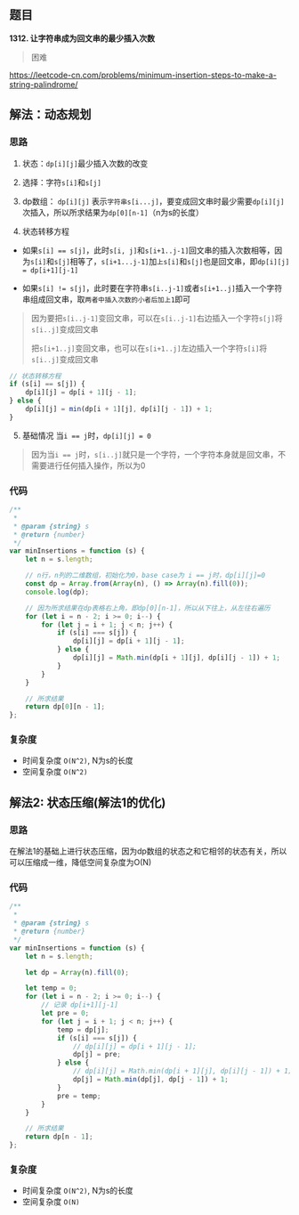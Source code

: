 ## 题目
**1312. 让字符串成为回文串的最少插入次数**
>困难

https://leetcode-cn.com/problems/minimum-insertion-steps-to-make-a-string-palindrome/

## 解法：动态规划
### 思路
1. 状态：`dp[i][j]`最少插入次数的改变
2. 选择：字符`s[i]`和`s[j]`
3. dp数组：
`dp[i][j]` 表示`字符串s[i...j]`，要变成回文串时最少需要`dp[i][j]`次插入，所以所求结果为`dp[0][n-1]`（n为s的长度）

4. 状态转移方程
* 如果`s[i] == s[j]`，此时`s[i, j]`和`s[i+1..j-1]`回文串的插入次数相等，因为`s[i]`和`s[j]`相等了，`s[i+1...j-1]`加`上s[i]`和`s[j]`也是回文串，即`dp[i][j] = dp[i+1][j-1]`

* 如果`s[i] != s[j]`，此时要在字符串`s[i..j-1]`或者`s[i+1..j]`插入一个字符串组成回文串，取`两者中插入次数的小者后加上1`即可
> 因为要把`s[i..j-1]`变回文串，可以在`s[i..j-1]`右边插入一个字符`s[j]`将`s[i..j]`变成回文串
>
> 把`s[i+1..j]`变回文串，也可以在`s[i+1..j]`左边插入一个字符`s[i]`将`s[i..j]`变成回文串
```javascript
// 状态转移方程
if (s[i] == s[j]) {
    dp[i][j] = dp[i + 1][j - 1];
} else {
    dp[i][j] = min(dp[i + 1][j], dp[i][j - 1]) + 1;
}
```

5. 基础情况
当`i == j`时，`dp[i][j] = 0`
> 因为当`i == j`时，`s[i..j]`就只是一个字符，一个字符本身就是回文串，不需要进行任何插入操作，所以为0


### 代码
```javascript
/**
 * 
 * @param {string} s
 * @return {number}
 */
var minInsertions = function (s) {
    let n = s.length;

    // n行，n列的二维数组，初始化为0，base case为 i == j时，dp[i][j]=0
    const dp = Array.from(Array(n), () => Array(n).fill(0));
    console.log(dp);

    // 因为所求结果在dp表格右上角，即dp[0][n-1]，所以从下往上，从左往右遍历
    for (let i = n - 2; i >= 0; i--) {
        for (let j = i + 1; j < n; j++) {
            if (s[i] === s[j]) {
                dp[i][j] = dp[i + 1][j - 1];
            } else {
                dp[i][j] = Math.min(dp[i + 1][j], dp[i][j - 1]) + 1;
            }
        }
    }

    // 所求结果
    return dp[0][n - 1];
};

```
### 复杂度
* 时间复杂度 `O(N^2)`, N为s的长度
* 空间复杂度 `O(N^2)`

## 解法2: 状态压缩(解法1的优化)
### 思路
在解法1的基础上进行状态压缩，因为dp数组的状态之和它相邻的状态有关，所以可以压缩成一维，降低空间复杂度为O(N)

### 代码
```javascript
/**
 * 
 * @param {string} s
 * @return {number}
 */
var minInsertions = function (s) {
    let n = s.length;

    let dp = Array(n).fill(0);

    let temp = 0;
    for (let i = n - 2; i >= 0; i--) {
        // 记录 dp[i+1][j-1]
        let pre = 0;
        for (let j = i + 1; j < n; j++) {
            temp = dp[j];
            if (s[i] === s[j]) {
                // dp[i][j] = dp[i + 1][j - 1];
                dp[j] = pre;
            } else {
                // dp[i][j] = Math.min(dp[i + 1][j], dp[i][j - 1]) + 1;
                dp[j] = Math.min(dp[j], dp[j - 1]) + 1;
            }
            pre = temp;
        }
    }

    // 所求结果
    return dp[n - 1];
};
```
### 复杂度
* 时间复杂度 `O(N^2)`, N为s的长度
* 空间复杂度 `O(N)`